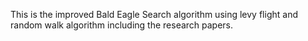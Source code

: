 This is the improved Bald Eagle Search algorithm using levy flight and random walk algorithm including the research papers.
